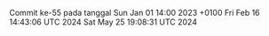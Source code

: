Commit ke-55 pada tanggal Sun Jan 01 14:00 2023 +0100
Fri Feb 16 14:43:06 UTC 2024
Sat May 25 19:08:31 UTC 2024
